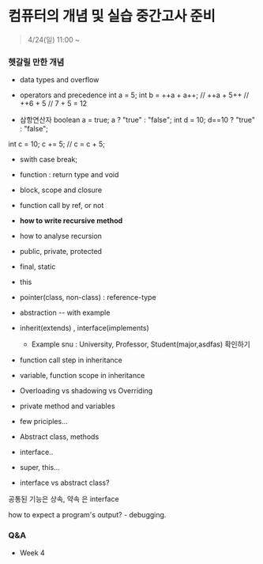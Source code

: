# 컴퓨터의 개념 및 실습 중간고사 준비
> 4/24(일) 11:00 ~

### 헷갈릴 만한 개념
* data types and overflow
* operators and precedence
int a = 5;
int b = ++a + a++;
// ++a + 5++
// ++6 + 5
// 7 + 5 = 12

* 삼항연산자
boolean a = true;
a ? "true" : "false";
int d = 10;
d==10 ? "true" : "false";

int c = 10;
c += 5; // c = c + 5;

* swith case break;
* function : return type and void
* block, scope and closure
* function call by ref, or not
* **how to write recursive method**
* how to analyse recursion
* public, private, protected
* final, static
* this
* pointer(class, non-class) : reference-type
* abstraction -- with example
* inherit(extends) , interface(implements)
  *  Example snu : University, Professor, Student(major,asdfas) 확인하기

* function call step in inheritance
* variable, function scope in inheritance
* Overloading vs shadowing vs Overriding
* private method and variables
* few priciples...
* Abstract class, methods
* interface..
* super, this...
* interface vs abstract class?

공통된 기능은 상속, 약속 은 interface

how to expect a program's output? - debugging.

### Q&A

* Week 4
